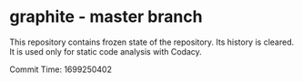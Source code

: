 # graphite - master branch

This repository contains frozen state of the repository.
Its history is cleared. It is used only for static code
analysis with Codacy.

Commit Time: 1699250402